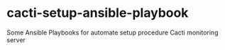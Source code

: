 # cacti-setup-ansible-playbook
Some Ansible Playbooks for automate setup procedure Cacti monitoring server
